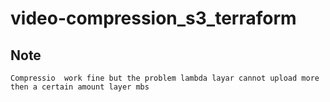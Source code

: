 # video-compression_s3_terraform

## Note

```text
Compressio  work fine but the problem lambda layar cannot upload more then a certain amount layer mbs
```
